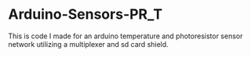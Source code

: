 # Arduino-Sensors-PR_T
This is code I made for an arduino temperature and photoresistor sensor network utilizing a multiplexer and sd card shield.
